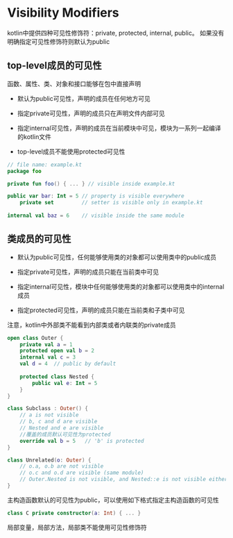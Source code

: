 # Visibility Modifiers
kotlin中提供四种可见性修饰符：private, protected, internal, public。 如果没有明确指定可见性修饰符则默认为public

## top-level成员的可见性
函数、属性、类、对象和接口能够在包中直接声明

* 默认为public可见性，声明的成员在任何地方可见

* 指定private可见性，声明的成员只在声明文件内部可见 

* 指定internal可见性，声明的成员在当前模块中可见，模块为一系列一起编译的kotlin文件

* top-level成员不能使用protected可见性

```kotlin
// file name: example.kt
package foo

private fun foo() { ... } // visible inside example.kt

public var bar: Int = 5 // property is visible everywhere
    private set         // setter is visible only in example.kt
    
internal val baz = 6    // visible inside the same module
```

## 类成员的可见性

* 默认为public可见性，任何能够使用类的对象都可以使用类中的public成员

* 指定private可见性，声明的成员只能在当前类中可见 

* 指定internal可见性，模块中任何能够使用类的对象都可以使用类中的internal成员

* 指定protected可见性，声明的成员只能在当前类和子类中可见

注意，kotlin中外部类不能看到内部类或者内联类的private成员

```kotlin
open class Outer {
    private val a = 1
    protected open val b = 2
    internal val c = 3
    val d = 4  // public by default
    
    protected class Nested {
        public val e: Int = 5
    }
}

class Subclass : Outer() {
    // a is not visible
    // b, c and d are visible
    // Nested and e are visible
    //覆盖的成员默认可见性为protected
    override val b = 5   // 'b' is protected
}

class Unrelated(o: Outer) {
    // o.a, o.b are not visible
    // o.c and o.d are visible (same module)
    // Outer.Nested is not visible, and Nested::e is not visible either 
}
```

主构造函数默认的可见性为public，可以使用如下格式指定主构造函数的可见性

```kotlin
class C private constructor(a: Int) { ... }
```

局部变量，局部方法，局部类不能使用可见性修饰符
